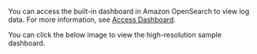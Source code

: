 You can access the built-in dashboard in Amazon OpenSearch to view log data. For more information, see [Access Dashboard](./getting-started/4.view-dashboard.md).

You can click the below image to view the high-resolution sample dashboard.